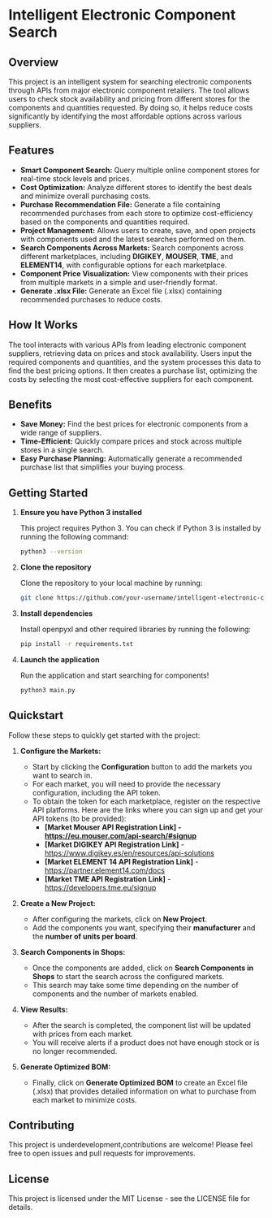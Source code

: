 # Intelligent Electronic Component Search 

## Overview

This project is an intelligent system for searching electronic components through APIs from major electronic component retailers. The tool allows users to check stock availability and pricing from different stores for the components and quantities requested. By doing so, it helps reduce costs significantly by identifying the most affordable options across various suppliers.

## Features

- **Smart Component Search:** Query multiple online component stores for real-time stock levels and prices.
- **Cost Optimization:** Analyze different stores to identify the best deals and minimize overall purchasing costs.
- **Purchase Recommendation File:** Generate a file containing recommended purchases from each store to optimize cost-efficiency based on the components and quantities required.
- **Project Management:** Allows users to create, save, and open projects with components used and the latest searches performed on them.
- **Search Components Across Markets:** Search components across different marketplaces, including **DIGIKEY**, **MOUSER**, **TME**, and **ELEMENT14**, with configurable options for each marketplace.
- **Component Price Visualization:** View components with their prices from multiple markets in a simple and user-friendly format.
- **Generate .xlsx File:** Generate an Excel file (.xlsx) containing recommended purchases to reduce costs.

## How It Works

The tool interacts with various APIs from leading electronic component suppliers, retrieving data on prices and stock availability. Users input the required components and quantities, and the system processes this data to find the best pricing options. It then creates a purchase list, optimizing the costs by selecting the most cost-effective suppliers for each component.

## Benefits

- **Save Money:** Find the best prices for electronic components from a wide range of suppliers.
- **Time-Efficient:** Quickly compare prices and stock across multiple stores in a single search.
- **Easy Purchase Planning:** Automatically generate a recommended purchase list that simplifies your buying process.

## Getting Started
1. **Ensure you have Python 3 installed**

   This project requires Python 3. You can check if Python 3 is installed by running the following command:

   ```bash
   python3 --version
   ```

2. **Clone the repository**

   Clone the repository to your local machine by running:

   ```bash
   git clone https://github.com/your-username/intelligent-electronic-component-search.git
   ```

3. **Install dependencies**

   Install openpyxl and other required libraries by running the following:

   ```bash
   pip install -r requirements.txt
   ```

4. **Launch the application**

   Run the application and start searching for components!

   ```bash
   python3 main.py
   ```
   
## Quickstart

Follow these steps to quickly get started with the project:

1. **Configure the Markets:**
   - Start by clicking the **Configuration** button to add the markets you want to search in.
   - For each market, you will need to provide the necessary configuration, including the API token.
   - To obtain the token for each marketplace, register on the respective API platforms. Here are the links where you can sign up and get your API tokens (to be provided):
     - **[Market Mouser API Registration Link] - 
		https://eu.mouser.com/api-search/#signup**
     - **[Market DIGIKEY API Registration Link]** -
	 https://www.digikey.es/en/resources/api-solutions
     - **[Market ELEMENT 14 API Registration Link]** - 
		https://partner.element14.com/docs 
     - **[Market TME API Registration Link]** -
		https://developers.tme.eu/signup

2. **Create a New Project:**
   - After configuring the markets, click on **New Project**.
   - Add the components you want, specifying their **manufacturer** and the **number of units per board**.

3. **Search Components in Shops:**
   - Once the components are added, click on **Search Components in Shops** to start the search across the configured markets.
   - This search may take some time depending on the number of components and the number of markets enabled.

4. **View Results:**
   - After the search is completed, the component list will be updated with prices from each market.
   - You will receive alerts if a product does not have enough stock or is no longer recommended.

5. **Generate Optimized BOM:**
   - Finally, click on **Generate Optimized BOM** to create an Excel file (.xlsx) that provides detailed information on what to purchase from each market to minimize costs.


##  Contributing
This project is underdevelopment,contributions are welcome! Please feel free to open issues and pull requests for improvements.

## License
This project is licensed under the MIT License - see the LICENSE file for details.
